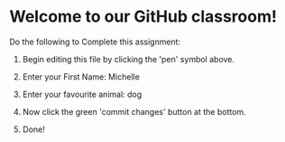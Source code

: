 # Welcome to our GitHub classroom!

Do the following to Complete this assignment:

1. Begin editing this file by clicking the 'pen' symbol above.

2. Enter your First Name: Michelle

3. Enter your favourite animal: dog

4. Now click the green 'commit changes' button at the bottom.

5. Done!
